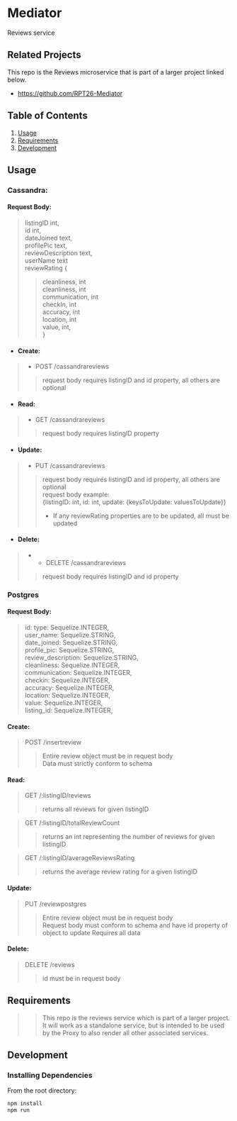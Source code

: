 # Mediator
Reviews service


## Related Projects
  This repo is the Reviews microservice that is part of a larger project linked below.
  - https://github.com/RPT26-Mediator


## Table of Contents

1. [Usage](#Usage)
1. [Requirements](#requirements)
1. [Development](#development)

## Usage


### Cassandra:
 #### Request Body:
> listingID int, <br>
> id int, <br>
> dateJoined text, <br>
> profilePic text, <br>
> reviewDescription text, <br>
> userName text <br>
> reviewRating { <br>
>> cleanliness, int <br>
>> cleanliness, int <br>
>> communication, int <br>
>> checkIn, int <br>
>> accuracy, int <br>
>> location, int <br>
>> value, int, <br>}
* #### Create:
> * POST /cassandrareviews
>>request body requires listingID and id property, all others are optional
* #### Read:
> * GET /cassandrareviews
>>request body requires listingID property
* #### Update:
> * PUT /cassandrareviews
>> request body requires listingID and id property, all others are optional  <br>
>> request body example:  <br>
>>{listingID: int, id: int, update: {keysToUpdate: valuesToUpdate}} <br>
>> * If any reviewRating properties are to be updated, all must be updated
* #### Delete:
>* * DELETE /cassandrareviews
>> request body requires listingID and id property


### Postgres
#### Request Body:
> id: type: Sequelize.INTEGER, <br>
> user_name: Sequelize.STRING, <br>
> date_joined: Sequelize.STRING, <br>
> profile_pic: Sequelize.STRING, <br>
> review_description: Sequelize.STRING, <br>
> cleanliness: Sequelize.INTEGER, <br>
> communication: Sequelize.INTEGER, <br>
> checkin: Sequelize.INTEGER, <br>
> accuracy: Sequelize.INTEGER, <br>
> location: Sequelize.INTEGER, <br>
> value: Sequelize.INTEGER, <br>
> listing_id: Sequelize.INTEGER, <br>
#### Create:
>POST /insertreview
>>Entire review object must be in request body<br>
>>Data must strictly conform to schema
#### Read:
>GET /:listingID/reviews
>>returns all reviews for given listingID

>GET /:listingID/totalReviewCount
>>returns an int representing the number of reviews for given listingID

>GET /:listingID/averageReviewsRating
>>returns the average review rating for a given listingID
#### Update:
>PUT /reviewpostgres
>>Entire review object must be in request body<br>
>>Request body must conform to schema and have id property of object to update
>>Requires all data
#### Delete:
>DELETE /reviews
>>id must be in request body

## Requirements
>>This repo is the reviews service which is part of a larger project.  It will work as a standalone service, but is intended to be used by the Proxy  to also render all other associated services.


## Development

### Installing Dependencies

From the root directory:

```sh
npm install
npm run
```

